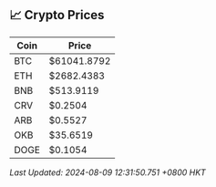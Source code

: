 ## 📈 Crypto Prices

| Coin | Price |
| ---- | ----- |
| BTC | $61041.8792 |
| ETH | $2682.4383 |
| BNB | $513.9119 |
| CRV | $0.2504 |
| ARB | $0.5527 |
| OKB | $35.6519 |
| DOGE | $0.1054 |

_Last Updated: 2024-08-09 12:31:50.751 +0800 HKT_